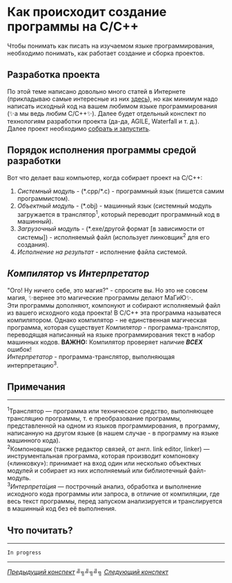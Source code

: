 # Как происходит создание программы на C/C++

Чтобы понимать как писать на изучаемом языке программирования, необходимо понимать, как работает создание и сборка проектов.

## Разработка проекта

По этой теме написано довольно много статей в Интернете (прикладываю самые интересные из них [здесь](#что-почитать)), но как минимум надо написать исходный код на вашем любимом языке программирования (:sparkles:а мы ведь любим C/C++:sparkles:). Далее будет отдельный конспект по технологиям разработки проекта (да-да, AGILE, Waterfall и т. д.).<br>
Далее проект необходимо [собрать и запустить](#порядок-исполнения-программы-средой-разработки).

## Порядок исполнения программы средой разработки

Вот что делает ваш компьютер, когда собирает проект на C/C++:

1. _Системный модуль_ - (\*.cpp/\*.c) - программный язык (пишется самим программистом).
2. _Объектный модуль_ - (\*.obj) - машинный язык (системный модуль загружается в транслятор<sup>1</sup>, который переводит программный код в машинный).
3. _Загрузочный модуль_ - (\*.exe/другой формат [в зависимости от системы]) - исполняемый файл (использует линковщик<sup>2</sup> для его создания).
4. _Исполнение на результат_ - исполнение файла системой.

## <i>Компилятор</i> vs <i>Интерпретатор</i>

"Ого! Ну ничего себе, это магия?" - спросите вы. Но это не совсем магия, :sparkles:вернее это магические программы делают МаГиЮ:sparkles:.<br>
Эти программы дополняют, компонуют и собирают исполняемый файл из вашего исходного кода проекта! В C/C++ эта программа называтеся компилятором. Однако компилятор - не единственная магическая программа, которая существует
<i>Компилятор</i> - программа-транслятор, переводящая написанный на языке программирования текст в набор машинных кодов. **ВАЖНО:** Компилятор проверяет наличие **_ВСЕХ_** ошибок!
<br>
<i>Интерпретатор</i> - программа-транслятор, выполняющая интерпретацию<sup>3</sup>.

## Примечания

---

<sup>1</sup>Транслятор — программа или техническое средство, выполняющее трансляцию программы, т. е преобразование программы, представленной на одном из языков программирования, в программу, написанную на другом языке (в нашем случае - в программу на языке машинного кода).<br>
<sup>2</sup>Компоновщик (также редактор связей, от англ. link editor, linker) — инструментальная программа, которая производит компоновку («линковку»): принимает на вход один или несколько объектных модулей и собирает из них исполняемый или библиотечный файл-модуль.<br>
<sup>3</sup><i>Интерпрета́ция</i> — построчный анализ, обработка и выполнение исходного кода программы или запроса, в отличие от компиляции, где весь текст программы, перед запуском анализируется и транслируется в машинный код без её выполнения.<br>

## Что почитать?

---

`In progress`

---

[<u>_Предыдущий конспект_</u>](/summaries/summary1.md) ╝╗╝╗╝╗ [<u>_Следующий конспект_</u>](/summaries/summary3.md)

